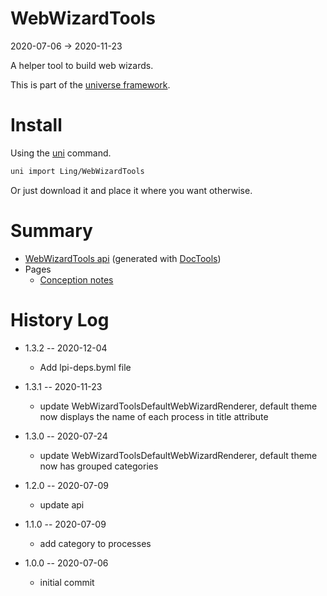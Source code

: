WebWizardTools
===========
2020-07-06 -> 2020-11-23



A helper tool to build web wizards.


This is part of the [universe framework](https://github.com/karayabin/universe-snapshot).


Install
==========
Using the [uni](https://github.com/lingtalfi/universe-naive-importer) command.
```bash
uni import Ling/WebWizardTools
```

Or just download it and place it where you want otherwise.






Summary
===========
- [WebWizardTools api](https://github.com/lingtalfi/WebWizardTools/blob/master/doc/api/Ling/WebWizardTools.md) (generated with [DocTools](https://github.com/lingtalfi/DocTools))
- Pages
    - [Conception notes](https://github.com/lingtalfi/WebWizardTools/blob/master/doc/pages/conception-notes.md)






History Log
=============

- 1.3.2 -- 2020-12-04

    - Add lpi-deps.byml file

- 1.3.1 -- 2020-11-23

    - update WebWizardToolsDefaultWebWizardRenderer, default theme now displays the name of each process in title attribute 

- 1.3.0 -- 2020-07-24

    - update WebWizardToolsDefaultWebWizardRenderer, default theme now has grouped categories 
    
- 1.2.0 -- 2020-07-09

    - update api
    
- 1.1.0 -- 2020-07-09

    - add category to processes
    
- 1.0.0 -- 2020-07-06

    - initial commit